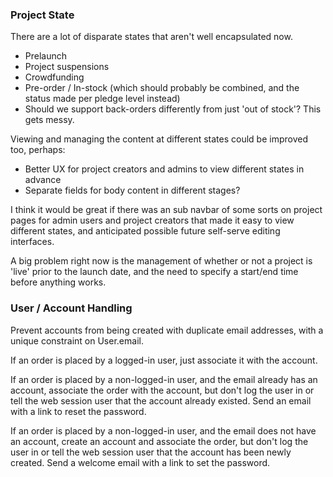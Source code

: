 ### Project State

There are a lot of disparate states that aren't well encapsulated now.

- Prelaunch
- Project suspensions
- Crowdfunding
- Pre-order / In-stock (which should probably be combined, and the status made
  per pledge level instead)
- Should we support back-orders differently from just 'out of stock'? This gets
  messy.

Viewing and managing the content at different states could be improved too,
perhaps:

- Better UX for project creators and admins to view different states in advance
- Separate fields for body content in different stages?

I think it would be great if there was an sub navbar of some sorts on project
pages for admin users and project creators that made it easy to view different
states, and anticipated possible future self-serve editing interfaces.

A big problem right now is the management of whether or not a project is 'live'
prior to the launch date, and the need to specify a start/end time before
anything works.

### User / Account Handling

Prevent accounts from being created with duplicate email addresses, with a unique constraint on User.email.

If an order is placed by a logged-in user, just associate it with the account.

If an order is placed by a non-logged-in user, and the email already has an account, associate the order with the account, but don't log the user in or tell the web session user that the account already existed. Send an email with a link to reset the password.

If an order is placed by a non-logged-in user, and the email does not have an account, create an account and associate the order, but don't log the user in or tell the web session user that the account has been newly created. Send a welcome email with a link to set the password.

